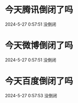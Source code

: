 # 今天腾讯倒闭了吗

2024-5-27 0:57:51 没倒闭

# 今天微博倒闭了吗

2024-5-27 0:57:51 没倒闭

# 今天百度倒闭了吗

2024-5-27 0:57:53 没倒闭


